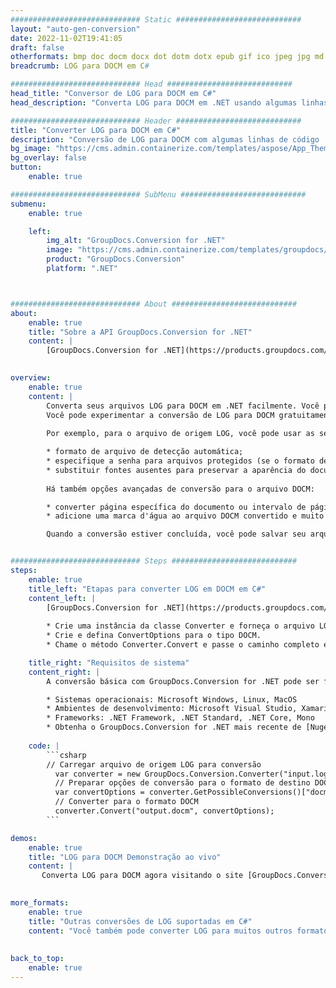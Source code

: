 ```yaml
---
############################# Static ############################
layout: "auto-gen-conversion"
date: 2022-11-02T19:41:05
draft: false
otherformats: bmp doc docm docx dot dotm dotx epub gif ico jpeg jpg md odt ott pdf png psd rtf tex tif tiff txt xps
breadcrumb: LOG para DOCM em C#

############################# Head ############################
head_title: "Conversor de LOG para DOCM em C#"
head_description: "Converta LOG para DOCM em .NET usando algumas linhas de código. Use a API de conversão de documentos do GroupDocs para converter mais de 160 formatos de arquivo."

############################# Header ############################
title: "Converter LOG para DOCM em C#"
description: "Conversão de LOG para DOCM com algumas linhas de código .NET"
bg_image: "https://cms.admin.containerize.com/templates/aspose/App_Themes/V3/images/bg/header1.png"
bg_overlay: false
button:
    enable: true

############################# SubMenu ############################
submenu:
    enable: true

    left:
        img_alt: "GroupDocs.Conversion for .NET"
        image: "https://cms.admin.containerize.com/templates/groupdocs/images/product-logos/90x90-noborder/groupdocs-conversion-net.png"
        product: "GroupDocs.Conversion"
        platform: ".NET"



############################# About ############################
about:
    enable: true
    title: "Sobre a API GroupDocs.Conversion for .NET"
    content: |
        [GroupDocs.Conversion for .NET](https://products.groupdocs.com/conversion/net/) pode ser usado para converter Microsoft Word, Excel, PowerPoint, PDF, Visio e outros formatos. GroupDocs.Conversion é uma API independente que é adequada para sistemas internos e de back-end onde é necessário alto desempenho. Não depende de nenhum software como Microsoft ou Open Office.
    

overview:
    enable: true
    content: |
        Converta seus arquivos LOG para DOCM em .NET facilmente. Você pode usar apenas algumas linhas de código C# em qualquer plataforma de sua escolha, como - Windows, Linux, macOS.
        Você pode experimentar a conversão de LOG para DOCM gratuitamente e avaliar a qualidade dos resultados da conversão. Juntamente com cenários de conversão de arquivo simples, você pode tentar opções mais avançadas para carregar o arquivo de origem LOG e para salvar o resultado de saída DOCM. 
        
        Por exemplo, para o arquivo de origem LOG, você pode usar as seguintes opções de carregamento:

        * formato de arquivo de detecção automática;
        * especifique a senha para arquivos protegidos (se o formato de arquivo suportar);
        * substituir fontes ausentes para preservar a aparência do documento.
        
        Há também opções avançadas de conversão para o arquivo DOCM:

        * converter página específica do documento ou intervalo de páginas;
        * adicione uma marca d'água ao arquivo DOCM convertido e muito mais.

        Quando a conversão estiver concluída, você pode salvar seu arquivo DOCM no caminho do arquivo local ou em qualquer armazenamento de terceiros, como FTP, Amazon S3, Google Drive, Dropbox etc. Observe - para converter LOG para {{ TO}} não há necessidade de nenhum software adicional instalado - como MS Office, Open Office, Adobe Acrobat Reader etc.


############################# Steps ############################
steps:
    enable: true
    title_left: "Etapas para converter LOG em DOCM em C#"
    content_left: |
        [GroupDocs.Conversion for .NET](https://products.groupdocs.com/conversion/net/) torna mais fácil para os desenvolvedores converter um arquivo LOG para DOCM com algumas linhas de código.
        
        * Crie uma instância da classe Converter e forneça o arquivo LOG com o caminho completo
        * Crie e defina ConvertOptions para o tipo DOCM.
        * Chame o método Converter.Convert e passe o caminho completo e o formato (DOCM) como parâmetro

    title_right: "Requisitos de sistema"
    content_right: |
        A conversão básica com GroupDocs.Conversion for .NET pode ser feita em apenas algumas etapas simples. Nossas APIs são suportadas em todas as principais plataformas e sistemas operacionais. Antes de executar o código abaixo, certifique-se de ter os seguintes pré-requisitos instalados em seu sistema.

        * Sistemas operacionais: Microsoft Windows, Linux, MacOS
        * Ambientes de desenvolvimento: Microsoft Visual Studio, Xamarin, MonoDevelop
        * Frameworks: .NET Framework, .NET Standard, .NET Core, Mono
        * Obtenha o GroupDocs.Conversion for .NET mais recente de [Nuget](https://www.nuget.org/packages/groupdocs.conversion)
         
    code: |
        ```csharp    
        // Carregar arquivo de origem LOG para conversão
          var converter = new GroupDocs.Conversion.Converter("input.log");
          // Preparar opções de conversão para o formato de destino DOCM
          var convertOptions = converter.GetPossibleConversions()["docm"].ConvertOptions;
          // Converter para o formato DOCM
          converter.Convert("output.docm", convertOptions);
        ```

demos:
    enable: true
    title: "LOG para DOCM Demonstração ao vivo"
    content: |
       Converta LOG para DOCM agora visitando o site [GroupDocs.Conversion App](https://products.groupdocs.app/conversion/family). A demonstração online tem as seguintes vantagens
          

more_formats:
    enable: true
    title: "Outras conversões de LOG suportadas em C#"
    content: "Você também pode converter LOG para muitos outros formatos de arquivo. Por favor, veja a lista abaixo."
       
       
back_to_top:
    enable: true
---
```

